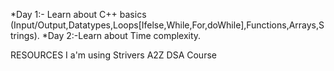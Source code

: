 *Day 1:- Learn about C++ basics (Input/Output,Datatypes,Loops[Ifelse,While,For,doWhile],Functions,Arrays,Strings).
*Day 2:-Learn about Time complexity.




RESOURCES I a'm using
Strivers A2Z DSA Course
